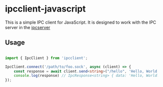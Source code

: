 # ipcclient-javascript

This is a simple IPC client for JavaScript. It is designed to work with the IPC server in the [ipcserver](https://github.com/class-undefined/ipcserver.git)

## Usage

```typescript

import { IpcClient } from 'ipcclient';

IpcClient.connect('/path/to/foo.sock', async (client) => {
    const response = await client.send<string>("/hello", 'Hello, World!')
    console.log(response) // IpcResponse<string> { data: 'Hello, World!', code: 200, message: '处理成功' }
});

```
